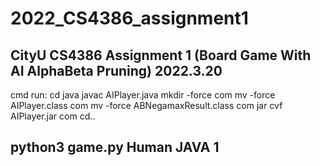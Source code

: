 # 2022_CS4386_assignment1
 CityU CS4386 Assignment 1 (Board Game With AI AlphaBeta Pruning)
2022.3.20
----------------------------------
cmd run:
cd java
javac AIPlayer.java
mkdir -force com
mv -force AIPlayer.class com
mv -force ABNegamaxResult.class com
jar cvf AIPlayer.jar com
cd..

python3 game.py Human JAVA 1
----------------------------------
